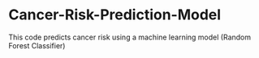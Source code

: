 # Cancer-Risk-Prediction-Model
 This code predicts cancer risk using a machine learning model (Random Forest Classifier)
